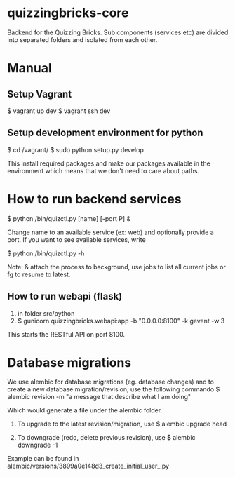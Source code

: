 quizzingbricks-core
===================

Backend for the Quizzing Bricks. Sub components (services etc) are divided into separated folders and isolated from each other.

Manual
======

Setup Vagrant
-------------
$ vagrant up dev
$ vagrant ssh dev


Setup development environment for python
----------------------------------------
$ cd /vagrant/
$ sudo python setup.py develop

This install required packages and make our packages available in the environment
which means that we don't need to care about paths.


How to run backend services
===========================
$ python /bin/quizctl.py [name] [-port P] &

Change name to an available service (ex: web) and optionally provide a port.
If you want to see available services, write

$ python /bin/quizctl.py -h

Note: & attach the process to background, use jobs to list all current jobs
or fg to resume to latest.


How to run webapi (flask)
-------------------------
1. in folder src/python
2. $ gunicorn quizzingbricks.webapi:app -b "0.0.0.0:8100" -k gevent -w 3

This starts the RESTful API on port 8100.

Database migrations
===================
We use alembic for database migrations (eg. database changes) and to create a new database migration/revision,
use the following commando
$ alembic revision -m "a message that describe what I am doing"

Which would generate a file under the alembic folder.

1. To upgrade to the latest revision/migration, use
    $ alembic upgrade head

2. To downgrade (redo, delete previous revision), use
    $ alembic downgrade -1

Example can be found in alembic/versions/3899a0e148d3_create_initial_user_.py